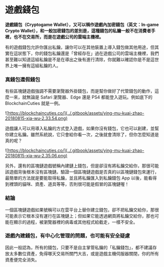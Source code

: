 # 遊戲錢包

**遊戲錢包（Cryptogame Wallet），又可以稱作遊戲內加密錢包（英文：In-game Crypto Wallet），和一般加密錢包的差別是，這種錢包的私鑰一般不在消費者手裡，也不在交易所，而是在遊戲公司的雲端主機裡。**

有的遊戲錢包允許你匯出私鑰，讓你可以在其他裝置上導入錢包做其他用途，但其實在這狀態下，你的錢包私鑰還是「曾經存在」過在遊戲公司的雲端主機裡，我們甚至難以知道這組私鑰是不是在導出之後有進行清除，你就難以確認你是不是這世界上唯一擁有這組私鑰的人。

### 真錢包還假錢包

有些區塊鏈遊戲強調不需要瀏覽器外掛錢包，而是幫你做好了代管錢包的動作，這麼一來，就無論是 Safari 瀏覽器、Edge 還是 PS4 都能登入遊玩。例如底下的 BlockchainCuties 就是一例。

![https://blockchaincuties.co/](../.gitbook/assets/ying-mu-kuai-zhao-20180815-xia-wu-2.33.54.png)

遊戲讓人可以用導入私鑰的方式登入遊戲，如果你沒有錢包，它也可以創建，並幫你建立私鑰。雖然系統說，它只會給你看一次，之後就會清除了，但你怎麼知道是真的呢？

![https://blockchaincuties.co/](../.gitbook/assets/ying-mu-kuai-zhao-20180815-xia-wu-2.35.06.png)

另外，還有的區塊鏈遊戲號稱內建鏈上錢包，但是卻沒有將私鑰交給你，那很可能該遊戲背後根本沒有區塊鏈。驗證一個區塊鏈遊戲是否真的以區塊鏈錢包來運行，最簡單的方法就是要能取得私鑰，並且將私鑰匯入到私鑰錢包 App 以後，能看得到裡頭的貓咪、資產、道具等等，否則很可能是假冒的區塊鏈喔！

### 結論

一個區塊鏈遊戲如果號稱可以在雲平台上替你建立錢包，卻不把私鑰交給你，那很可能表示它根本沒有運行在區塊鏈上；但如果它能透過網頁將私鑰交給你，那也可能在顯示的過程，被瀏覽器裡的病毒或其他程式給截走，一樣不安全。

### 遊戲內建錢包，有中心化管理的問題，也可能有安全疑慮

因此一般認為，所有的錢包，只要不是自主掌管私鑰的「私鑰錢包」，都不建議存放太多數位資產，免得哪天交易所關門大吉，或是遊戲主機伺服器關閉，你的所有資產便完全消失。  




